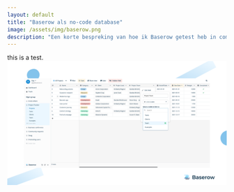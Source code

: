 ```yaml
---
layout: default
title: "Baserow als no-code database"
image: /assets/img/baserow.png
description: "Een korte bespreking van hoe ik Baserow getest heb in combinatie met een project."
---
```


this is a test.
![baserow](/assets/img/baserow.png)

